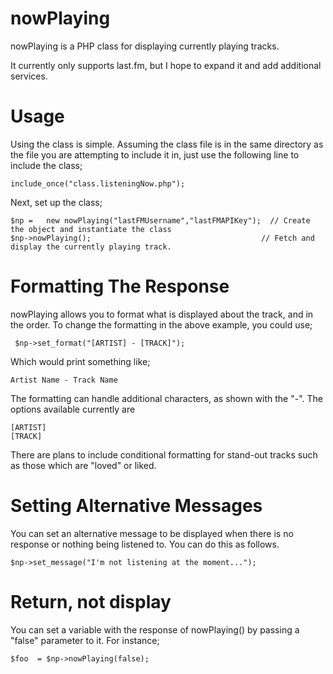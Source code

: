 nowPlaying
==========

nowPlaying is a PHP class for displaying currently playing tracks.

It currently only supports last.fm, but I hope to expand it and add additional services.

Usage
=======
Using the class is simple. Assuming the class file is in the same directory as the file you are attempting to include it in,
just use the following line to include the class;

    include_once("class.listeningNow.php");
    
Next, set up the class;

    $np	=	new nowPlaying("lastFMUsername","lastFMAPIKey");  // Create the object and instantiate the class
    $np->nowPlaying();                                      // Fetch and display the currently playing track.
    
Formatting The Response
=======

nowPlaying allows you to format what is displayed about the track, and in the order. To change the formatting in the 
above example, you could use;

     $np->set_format("[ARTIST] - [TRACK]");
     
Which would print something like;

    Artist Name - Track Name
    
The formatting can handle additional characters, as shown with the "-". The options available currently are

    [ARTIST]
    [TRACK]
    
There are plans to include conditional formatting for stand-out tracks such as those which are "loved" or liked.

Setting Alternative Messages
=========
You can set an alternative message to be displayed when there is no response or nothing being listened to. You can do this
as follows.

    $np->set_message("I'm not listening at the moment...");
      
Return, not display
=======
You can set a variable with the response of nowPlaying() by passing a "false" parameter to it. For instance;

    $foo  = $np->nowPlaying(false);  
